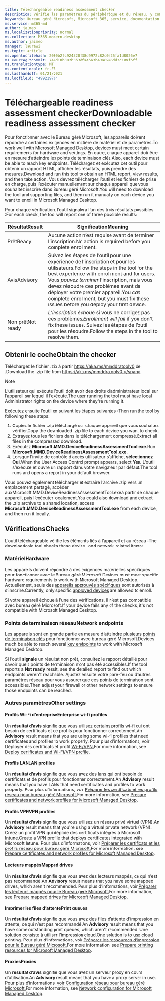 ```yaml
---
title: Téléchargeable readiness assessment checker
description: Vérifie les paramètres du périphérique et du réseau, y compris les points de terminaison requis
keywords: Bureau géré Microsoft, Microsoft 365, service, documentation
ms.service: m365-md
author: jaimeo
ms.localizationpriority: normal
ms.collection: M365-modern-desktop
ms.author: jaimeo
manager: laurawi
ms.topic: article
ms.openlocfilehash: 2080b2fc924320f38d9972c82c0425fa1d8026e7
ms.sourcegitcommit: 7ecd10b302b3b3dfa4ba3be3a6986dd3c189fbff
ms.translationtype: MT
ms.contentlocale: fr-FR
ms.lasthandoff: 01/21/2021
ms.locfileid: "49921970"
---
```

# <a name="downloadable-readiness-assessment-checker"></a><span data-ttu-id="9772a-104">Téléchargeable readiness assessment checker</span><span class="sxs-lookup"><span data-stu-id="9772a-104">Downloadable readiness assessment checker</span></span>

<span data-ttu-id="9772a-105">Pour fonctionner avec le Bureau géré Microsoft, les appareils doivent répondre à certaines exigences en matière de matériel et de paramètres.</span><span class="sxs-lookup"><span data-stu-id="9772a-105">To work well with Microsoft Managed Desktop, devices must meet certain requirements for hardware and settings.</span></span> <span data-ttu-id="9772a-106">En outre, chaque appareil doit être en mesure d’atteindre les points de terminaison clés.</span><span class="sxs-lookup"><span data-stu-id="9772a-106">Also, each device must be able to reach key endpoints.</span></span> <span data-ttu-id="9772a-107">Téléchargez et exécutez cet outil pour obtenir un rapport HTML, afficher les résultats, puis prendre des mesures.</span><span class="sxs-lookup"><span data-stu-id="9772a-107">Download and run this tool to obtain an HTML report, view results, and then take action.</span></span> <span data-ttu-id="9772a-108">Vous devrez télécharger l’outil et les fichiers de prise en charge, puis l’exécuter manuellement sur chaque appareil que vous souhaitez inscrire dans Bureau géré Microsoft.</span><span class="sxs-lookup"><span data-stu-id="9772a-108">You will need to download the tool and supporting files, and then run it manually on each device you want to enroll in Microsoft Managed Desktop.</span></span>

<span data-ttu-id="9772a-109">Pour chaque vérification, l’outil signalera l’un des trois résultats possibles :</span><span class="sxs-lookup"><span data-stu-id="9772a-109">For each check, the tool will report one of three possible results:</span></span>


|<span data-ttu-id="9772a-110">Résultat</span><span class="sxs-lookup"><span data-stu-id="9772a-110">Result</span></span>  |<span data-ttu-id="9772a-111">Signification</span><span class="sxs-lookup"><span data-stu-id="9772a-111">Meaning</span></span>  |
|---------|---------|
|<span data-ttu-id="9772a-112">Prêt</span><span class="sxs-lookup"><span data-stu-id="9772a-112">Ready</span></span>     | <span data-ttu-id="9772a-113">Aucune action n’est requise avant de terminer l’inscription.</span><span class="sxs-lookup"><span data-stu-id="9772a-113">No action is required before you complete enrollment.</span></span>        |
|<span data-ttu-id="9772a-114">Avis</span><span class="sxs-lookup"><span data-stu-id="9772a-114">Advisory</span></span>    | <span data-ttu-id="9772a-115">Suivez les étapes de l’outil pour une expérience de l’inscription et pour les utilisateurs.</span><span class="sxs-lookup"><span data-stu-id="9772a-115">Follow the steps in the tool for the best experience with enrollment and for users.</span></span> <span data-ttu-id="9772a-116">Vous *pouvez terminer* l’inscription, mais vous devez résoudre ces problèmes avant de déployer votre premier appareil.</span><span class="sxs-lookup"><span data-stu-id="9772a-116">You *can* complete enrollment, but you must fix these issues before you deploy your first device.</span></span>        |
|<span data-ttu-id="9772a-117">Non prêt</span><span class="sxs-lookup"><span data-stu-id="9772a-117">Not ready</span></span> | <span data-ttu-id="9772a-118">*L’inscription échoue* si vous ne corrigez pas ces problèmes.</span><span class="sxs-lookup"><span data-stu-id="9772a-118">*Enrollment will fail* if you don't fix these issues.</span></span> <span data-ttu-id="9772a-119">Suivez les étapes de l’outil pour les résoudre.</span><span class="sxs-lookup"><span data-stu-id="9772a-119">Follow the steps in the tool to resolve them.</span></span>        |

## <a name="obtain-the-checker"></a><span data-ttu-id="9772a-120">Obtenir le coche</span><span class="sxs-lookup"><span data-stu-id="9772a-120">Obtain the checker</span></span>

<span data-ttu-id="9772a-121">Téléchargez le fichier .zip à partir https://aka.ms/mmddratoolv0 de .</span><span class="sxs-lookup"><span data-stu-id="9772a-121">Download the .zip file from https://aka.ms/mmddratoolv0.</span></span>

> [!NOTE]
> <span data-ttu-id="9772a-122">L’utilisateur qui exécute l’outil doit avoir des droits d’administrateur local sur l’appareil sur lequel il l’exécute.</span><span class="sxs-lookup"><span data-stu-id="9772a-122">The user running the tool must have local Administrator rights on the device where they're running it.</span></span>

 <span data-ttu-id="9772a-123">Exécutez ensuite l’outil en suivant les étapes suivantes :</span><span class="sxs-lookup"><span data-stu-id="9772a-123">Then run the tool by following these steps:</span></span>

1. <span data-ttu-id="9772a-124">Copiez le fichier .zip téléchargé sur chaque appareil que vous souhaitez vérifier.</span><span class="sxs-lookup"><span data-stu-id="9772a-124">Copy the downloaded .zip file to each device you want to check.</span></span>
2. <span data-ttu-id="9772a-125">Extrayez tous les fichiers dans le téléchargement compressé.</span><span class="sxs-lookup"><span data-stu-id="9772a-125">Extract all files in the compressed download.</span></span>
3. <span data-ttu-id="9772a-126">Exécutez **Microsoft.MMD.DeviceReadinessAssessmentTool.exe**.</span><span class="sxs-lookup"><span data-stu-id="9772a-126">Run **Microsoft.MMD.DeviceReadinessAssessmentTool.exe**.</span></span>
4. <span data-ttu-id="9772a-127">Lorsque l’invite de contrôle d’accès utilisateur s’affiche, **sélectionnez Oui**.</span><span class="sxs-lookup"><span data-stu-id="9772a-127">When the User Access Control prompt appears, select **Yes**.</span></span> <span data-ttu-id="9772a-128">L’outil s’exécute et ouvre un rapport dans votre navigateur par défaut.</span><span class="sxs-lookup"><span data-stu-id="9772a-128">The tool runs and opens a report in your default browser.</span></span>

<span data-ttu-id="9772a-129">Vous pouvez également télécharger et extraire l’archive  .zip vers un emplacement partagé, accéder auxMicrosoft.MMD.DeviceReadinessAssessmentTool.exeà partir de chaque appareil, puis l’exécuter localement.</span><span class="sxs-lookup"><span data-stu-id="9772a-129">You could also download and extract the .zip archive to a shared location, access **Microsoft.MMD.DeviceReadinessAssessmentTool.exe** from each device, and then run it locally.</span></span>


## <a name="checks"></a><span data-ttu-id="9772a-130">Vérifications</span><span class="sxs-lookup"><span data-stu-id="9772a-130">Checks</span></span>

<span data-ttu-id="9772a-131">L’outil téléchargeable vérifie les éléments liés à l’appareil et au réseau :</span><span class="sxs-lookup"><span data-stu-id="9772a-131">The downloadable tool checks these device- and network-related items:</span></span>

### <a name="hardware"></a><span data-ttu-id="9772a-132">Matériel</span><span class="sxs-lookup"><span data-stu-id="9772a-132">Hardware</span></span>

<span data-ttu-id="9772a-133">Les appareils doivent répondre à des exigences matérielles spécifiques pour fonctionner avec le Bureau géré Microsoft.</span><span class="sxs-lookup"><span data-stu-id="9772a-133">Devices must meet specific hardware requirements to work with Microsoft Managed Desktop.</span></span> <span data-ttu-id="9772a-134">Actuellement, seuls des [appareils approuvés spécifiques](../service-description/device-list.md) sont autorisés à s’inscrire.</span><span class="sxs-lookup"><span data-stu-id="9772a-134">Currently, only specific [approved devices](../service-description/device-list.md) are allowed to enroll.</span></span> 

<span data-ttu-id="9772a-135">Si votre appareil échoue à l’une des vérifications, il n’est pas compatible avec bureau géré Microsoft.</span><span class="sxs-lookup"><span data-stu-id="9772a-135">If your device fails any of the checks, it's not compatible with Microsoft Managed Desktop.</span></span>

### <a name="network-endpoints"></a><span data-ttu-id="9772a-136">Points de terminaison réseau</span><span class="sxs-lookup"><span data-stu-id="9772a-136">Network endpoints</span></span>

<span data-ttu-id="9772a-137">Les appareils sont en grande partie en mesure d’atteindre plusieurs [points de terminaison clés](network.md) pour fonctionner avec bureau géré Microsoft.</span><span class="sxs-lookup"><span data-stu-id="9772a-137">Devices much be able to reach several [key endpoints](network.md) to work with Microsoft Managed Desktop.</span></span>

<span data-ttu-id="9772a-138">Si l’outil **signale** un résultat non prêt, consultez le rapport détaillé pour savoir quels points de terminaison n’ont pas été accessibles.</span><span class="sxs-lookup"><span data-stu-id="9772a-138">If the tool reports a **Not ready** result, see the detailed report to find out which endpoints weren't reachable.</span></span> <span data-ttu-id="9772a-139">Ajustez ensuite votre pare-feu ou d’autres paramètres réseau pour vous assurer que ces points de terminaison sont accessibles.</span><span class="sxs-lookup"><span data-stu-id="9772a-139">Then adjust your firewall or other network settings to ensure those endpoints can be reached.</span></span>

### <a name="other-settings"></a><span data-ttu-id="9772a-140">Autres paramètres</span><span class="sxs-lookup"><span data-stu-id="9772a-140">Other settings</span></span>

#### <a name="enterprise-wi-fi-profiles"></a><span data-ttu-id="9772a-141">Profils Wi-Fi d’entreprise</span><span class="sxs-lookup"><span data-stu-id="9772a-141">Enterprise wi-fi profiles</span></span>

<span data-ttu-id="9772a-142">Un **résultat d’avis** signifie que vous utilisez certains profils wi-fi qui ont besoin de certificats et de profils pour fonctionner correctement.</span><span class="sxs-lookup"><span data-stu-id="9772a-142">An **Advisory** result means that you are using some wi-fi profiles that need certificates and profiles to work properly.</span></span> <span data-ttu-id="9772a-143">Pour plus d’informations, voir Déployer des certificats et profil [Wi-Fi/VPN.](certs-wifi-lan.md#deploy-certificates-and-wi-fivpn-profile)</span><span class="sxs-lookup"><span data-stu-id="9772a-143">For more information, see [Deploy certificates and Wi-Fi/VPN profile](certs-wifi-lan.md#deploy-certificates-and-wi-fivpn-profile).</span></span>

#### <a name="lan-profiles"></a><span data-ttu-id="9772a-144">Profils LAN</span><span class="sxs-lookup"><span data-stu-id="9772a-144">LAN profiles</span></span>

<span data-ttu-id="9772a-145">Un **résultat d’avis** signifie que vous avez des lans qui ont besoin de certificats et de profils pour fonctionner correctement.</span><span class="sxs-lookup"><span data-stu-id="9772a-145">An **Advisory** result means that you have LANs that need certificates and profiles to work properly.</span></span> <span data-ttu-id="9772a-146">Pour plus d’informations, voir [Préparer les certificats et les profils réseau pour bureau géré Microsoft.](certs-wifi-lan.md)</span><span class="sxs-lookup"><span data-stu-id="9772a-146">For more information, see [Prepare certificates and network profiles for Microsoft Managed Desktop](certs-wifi-lan.md).</span></span>

#### <a name="vpn-profiles"></a><span data-ttu-id="9772a-147">Profils VPN</span><span class="sxs-lookup"><span data-stu-id="9772a-147">VPN profiles</span></span>

<span data-ttu-id="9772a-148">Un **résultat d’avis** signifie que vous utilisez un réseau privé virtuel (VPN).</span><span class="sxs-lookup"><span data-stu-id="9772a-148">An **Advisory** result means that you're using a virtual private network (VPN).</span></span> <span data-ttu-id="9772a-149">Créez un profil VPN qui déploie des certificats intégrés à Microsoft Intune.</span><span class="sxs-lookup"><span data-stu-id="9772a-149">Create a VPN profile that deploys certificates integrated with Microsoft Intune.</span></span> <span data-ttu-id="9772a-150">Pour plus d’informations, voir [Préparer les certificats et les profils réseau pour bureau géré Microsoft.](certs-wifi-lan.md)</span><span class="sxs-lookup"><span data-stu-id="9772a-150">For more information, see [Prepare certificates and network profiles for Microsoft Managed Desktop](certs-wifi-lan.md).</span></span>

#### <a name="mapped-drives"></a><span data-ttu-id="9772a-151">Lecteurs mappés</span><span class="sxs-lookup"><span data-stu-id="9772a-151">Mapped drives</span></span>

<span data-ttu-id="9772a-152">Un **résultat d’avis** signifie que vous avez des lecteurs mappés, ce qui n’est pas recommandé.</span><span class="sxs-lookup"><span data-stu-id="9772a-152">An **Advisory** result means that you have some mapped drives, which aren't recommended.</span></span> <span data-ttu-id="9772a-153">Pour plus d’informations, voir [Préparer les lecteurs mappés pour le Bureau géré Microsoft.](mapped-drives.md)</span><span class="sxs-lookup"><span data-stu-id="9772a-153">For more information, see [Prepare mapped drives for Microsoft Managed Desktop](mapped-drives.md).</span></span>

#### <a name="print-queues"></a><span data-ttu-id="9772a-154">Imprimer les files d’attente</span><span class="sxs-lookup"><span data-stu-id="9772a-154">Print queues</span></span>

<span data-ttu-id="9772a-155">Un **résultat d’avis** signifie que vous avez des files d’attente d’impression en attente, ce qui n’est pas recommandé.</span><span class="sxs-lookup"><span data-stu-id="9772a-155">An **Advisory** result means that you have some outstanding print queues, which aren't recommended.</span></span> <span data-ttu-id="9772a-156">Une solution consiste à utiliser l’impression cloud.</span><span class="sxs-lookup"><span data-stu-id="9772a-156">One solution is to use cloud printing.</span></span> <span data-ttu-id="9772a-157">Pour plus d’informations, voir [Préparer les ressources d’impression pour le Bureau géré Microsoft.](printing.md)</span><span class="sxs-lookup"><span data-stu-id="9772a-157">For more information, see [Prepare printing resources for Microsoft Managed Desktop](printing.md).</span></span>

#### <a name="proxies"></a><span data-ttu-id="9772a-158">Proxies</span><span class="sxs-lookup"><span data-stu-id="9772a-158">Proxies</span></span>

<span data-ttu-id="9772a-159">Un **résultat d’avis** signifie que vous avez un serveur proxy en cours d’utilisation.</span><span class="sxs-lookup"><span data-stu-id="9772a-159">An **Advisory** result means that you have a proxy server in use.</span></span> <span data-ttu-id="9772a-160">Pour plus d’informations, [voir Configuration réseau pour bureau géré Microsoft.](network.md)</span><span class="sxs-lookup"><span data-stu-id="9772a-160">For more information, see [Network configuration for Microsoft Managed Desktop](network.md).</span></span>

